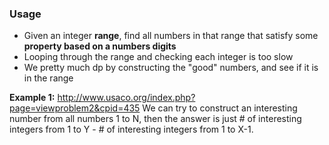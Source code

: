 ### Usage
- Given an integer **range**, find all numbers in that range that satisfy some **property based on a numbers digits**
- Looping through the range and checking each integer is too slow
- We pretty much dp by constructing the "good" numbers, and see if it is in the range

**Example 1:** http://www.usaco.org/index.php?page=viewproblem2&cpid=435
We can try to construct an interesting number from all numbers 1 to N, then the answer is just # of interesting integers from 1 to Y - # of interesting integers from 1 to X-1.


